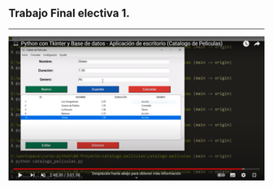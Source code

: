 <h2>Trabajo Final electiva 1.</h2>
<hr></hr>
<img src="/Agenda digital/img/Captura.PNG" alt="...">


